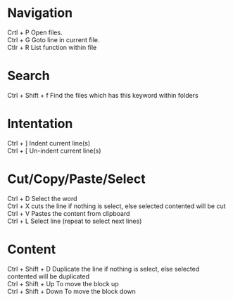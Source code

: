 
Navigation
===========
Crtl + P 		Open files.  
Ctrl + G 		Goto line in current file.  
Ctlr + R 		List function within file  

Search
=========
Ctrl + Shift + f 	Find the files which has this keyword within folders  

Intentation
===========
Ctrl + ] 		Indent current line(s)  
Ctrl + [ 		Un-indent current line(s)  

Cut/Copy/Paste/Select
=====================
Ctrl + D        Select the word  
Ctrl + X		cuts the line if nothing is select, else selected contented will be cut  
Ctrl + V        Pastes the content from clipboard  
Ctrl + L 		Select line (repeat to select next lines)  

Content
========
Ctrl + Shift + D  	Duplicate the line if nothing is select, else selected contented will be duplicated  
Ctrl + Shift + Up 	To move the block up  
Ctrl + Shift + Down To move the block down  